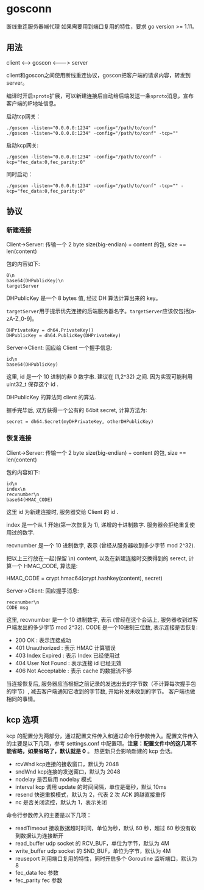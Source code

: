 # gosconn

断线重连服务器端代理
如果需要用到端口复用的特性，要求 go version >= 1.11。

## 用法

client <--> goscon <---> server

client和goscon之间使用断线重连协议，goscon把客户端的请求内容，转发到server。

编译时开启`sproto`扩展，可以新建连接后自动给后端发送一条`sproto`消息，宣布客户端的IP地址信息。

启动tcp网关：

```
./goscon -listen="0.0.0.0:1234" -config="/path/to/conf"
./goscon -listen="0.0.0.0:1234" -config="/path/to/conf" -tcp=""
```

启动kcp网关:

```
./goscon -listen="0.0.0.0:1234" -config="/path/to/conf" -kcp="fec_data:0,fec_parity:0"
```

同时启动：

```
./goscon -listen="0.0.0.0:1234" -config="/path/to/conf" -tcp="" -kcp="fec_data:0,fec_parity:0"
```

## 协议

### 新建连接

Client->Server: 传输一个 2 byte size(big-endian) + content 的包, size == len(content)

包的内容如下:

```
0\n
base64(DHPublicKey)\n
targetServer
```

DHPublicKey 是一个 8 bytes 值, 经过 DH 算法计算出来的 key。

`targetServer`用于提示优先连接的后端服务器名字。`targetServer`应该仅包括[a-zA-Z_0-9]。

```
DHPrivateKey = dh64.PrivateKey()
DHPublicKey = dh64.PublicKey(DHPrivateKey)
```

Server->Client: 回应给 Client 一个握手信息:

```
id\n
base64(DHPublicKey)
```

这里, id 是一个 10 进制的非 0 数字串. 建议在 [1,2^32) 之间. 因为实现可能利用 uint32_t 保存这个 id .

DHPublicKey 的算法同 client 的算法.

握手完毕后, 双方获得一个公有的 64bit secret,  计算方法为:

```
secret = dh64.Secret(myDHPrivateKey, otherDHPublicKey)
```

### 恢复连接

Client->Server: 传输一个 2 byte size(big-endian) + content 的包, size == len(content)

包的内容如下:

```
id\n
index\n
recvnumber\n
base64(HMAC_CODE)
```

这里 id 为新建连接时, 服务器交给 Client 的 id .

index 是一个从 1 开始(第一次恢复为 1), 递增的十进制数字. 服务器会拒绝重复使用过的数字.

recvnumber 是一个 10 进制数字, 表示 (曾经从服务器收到多少字节 mod 2^32).

把以上三行放在一起(保留 \n) content, 以及在新建连接时交换得到的 serect, 计算一个 HMAC_CODE, 算法是:

HMAC_CODE = crypt.hmac64(crypt.hashkey(content), secret)

Server->Client: 回应握手消息:

```
recvnumber\n
CODE msg
```

这里, recvnumber 是一个 10 进制数字, 表示 (曾经在这个会话上, 服务器收到过客户端发出的多少字节 mod 2^32).
CODE 是一个10进制三位数, 表示连接是否恢复:

* 200 OK : 表示连接成功
* 401 Unauthorized : 表示 HMAC 计算错误
* 403 Index Expired : 表示 Index 已经使用过
* 404 User Not Found : 表示连接 id 已经无效
* 406 Not Acceptable : 表示 cache 的数据流不够

当连接恢复后, 服务器应当根据之前记录的发送出去的字节数（不计算每次握手包的字节）, 减去客户端通知它收到的字节数, 开始补发未收到的字节。
客户端也做相同的事情。

## kcp 选项

kcp 的配置分为两部分，通过配置文件传入和通过命令行参数传入。配置文件传入的主要是以下几项，参考 settings.conf 中配置项。**注意：配置文件中的这几项不能省略，如果省略了，默认就是 0** 。 热更新只会影响新建的 kcp 会话。

* rcvWnd            kcp连接的接收窗口，默认为 2048
* sndWnd            kcp连接的发送窗口，默认为 2048
* nodelay           是否启用 nodelay 模式
* interval          kcp 调用 update 的时间间隔，单位是毫秒，默认 10ms
* resend            快速重换模式，默认为 2，代表 2 次 ACK 跨越直接重传
* nc                是否关闭流控，默认为 1，表示关闭

命令行参数传入的主要是以下几项：

* readTimeout       接收数据超时时间，单位为秒，默认 60 秒，超过 60 秒没有收到数据认为连接断开
* read_buffer       udp socket 的 RCV_BUF，单位为字节，默认为 4M
* write_buffer      udp socket 的 SND_BUF，单位为字节，默认为 4M
* reuseport         利用端口复用的特性，同时开启多个 Goroutine 监听端口，默认为 8
* fec_data          fec 参数
* fec_parity        fec 参数
